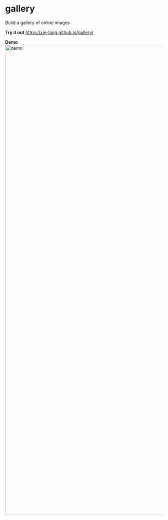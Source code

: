 # gallery

Build a gallery of online images

**Try it out** https://xie-lang.github.io/gallery/

**Demo**
<img width="1499" alt="demo" src="https://user-images.githubusercontent.com/53173457/232889914-b84bfd7c-e036-4281-810c-ca8591488796.png">

